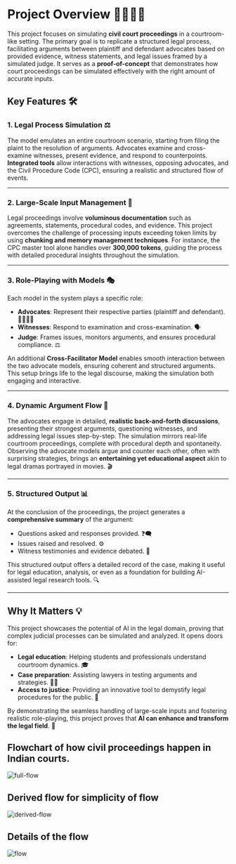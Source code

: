 # Project Overview 👨🏻‍⚖️✨

This project focuses on simulating **civil court proceedings** in a courtroom-like setting. The primary goal is to replicate a structured legal process, facilitating arguments between plaintiff and defendant advocates based on provided evidence, witness statements, and legal issues framed by a simulated judge. It serves as a **proof-of-concept** that demonstrates how court proceedings can be simulated effectively with the right amount of accurate inputs.

## Key Features 🛠️

### 1. **Legal Process Simulation ⚖️**
The model emulates an entire courtroom scenario, starting from filing the plaint to the resolution of arguments. Advocates examine and cross-examine witnesses, present evidence, and respond to counterpoints. **Integrated tools** allow interactions with witnesses, opposing advocates, and the Civil Procedure Code (CPC), ensuring a realistic and structured flow of events.

---

### 2. **Large-Scale Input Management 📜**
Legal proceedings involve **voluminous documentation** such as agreements, statements, procedural codes, and evidence. This project overcomes the challenge of processing inputs exceeding token limits by using **chunking and memory management techniques**. For instance, the CPC master tool alone handles over **300,000 tokens**, guiding the process with detailed procedural insights throughout the simulation.

---

### 3. **Role-Playing with Models 🎭**
Each model in the system plays a specific role:
   - **Advocates**: Represent their respective parties (plaintiff and defendant). 👨‍💼👩‍💼  
   - **Witnesses**: Respond to examination and cross-examination. 🗣️  
   - **Judge**: Frames issues, monitors arguments, and ensures procedural compliance. ⚖️

An additional **Cross-Facilitator Model** enables smooth interaction between the two advocate models, ensuring coherent and structured arguments. This setup brings life to the legal discourse, making the simulation both engaging and interactive.

---

### 4. **Dynamic Argument Flow 🔄**
The advocates engage in detailed, **realistic back-and-forth discussions**, presenting their strongest arguments, questioning witnesses, and addressing legal issues step-by-step. The simulation mirrors real-life courtroom proceedings, complete with procedural depth and spontaneity. Observing the advocate models argue and counter each other, often with surprising strategies, brings an **entertaining yet educational aspect** akin to legal dramas portrayed in movies. 🎬

---

### 5. **Structured Output 📊**
At the conclusion of the proceedings, the project generates a **comprehensive summary** of the argument:
   - Questions asked and responses provided. ❓🗨️  
   - Issues raised and resolved. ⚙️  
   - Witness testimonies and evidence debated. 📝

This structured output offers a detailed record of the case, making it useful for legal education, analysis, or even as a foundation for building AI-assisted legal research tools. 🔍

---

## Why It Matters 💡
This project showcases the potential of AI in the legal domain, proving that complex judicial processes can be simulated and analyzed. It opens doors for:
- **Legal education**: Helping students and professionals understand courtroom dynamics. 🎓  
- **Case preparation**: Assisting lawyers in testing arguments and strategies. 🧑‍⚖️  
- **Access to justice**: Providing an innovative tool to demystify legal procedures for the public. 🤝  

By demonstrating the seamless handling of large-scale inputs and fostering realistic role-playing, this project proves that **AI can enhance and transform the legal field**. 🚀

## Flowchart of how civil proceedings happen in Indian courts.
![full-flow](https://github.com/user-attachments/assets/0ca0d3bd-fa0a-4229-9d04-c8c202bcacc7)


## Derived flow for simplicity of flow
![derived-flow](https://github.com/user-attachments/assets/2cfe366d-4e23-42fc-96b2-95527ddfc015)


## Details of the flow
![flow](https://github.com/user-attachments/assets/db6f5a9b-1397-4992-8f60-d499afbd59ff)


